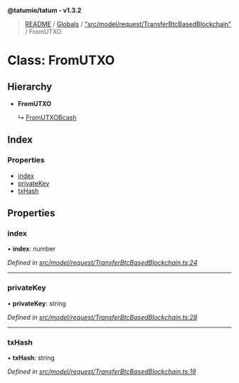 **@tatumio/tatum - v1.3.2**

> [README](../README.md) / [Globals](../globals.md) / ["src/model/request/TransferBtcBasedBlockchain"](../modules/_src_model_request_transferbtcbasedblockchain_.md) / FromUTXO

# Class: FromUTXO

## Hierarchy

* **FromUTXO**

  ↳ [FromUTXOBcash](_src_model_request_transferbchblockchain_.fromutxobcash.md)

## Index

### Properties

* [index](_src_model_request_transferbtcbasedblockchain_.fromutxo.md#index)
* [privateKey](_src_model_request_transferbtcbasedblockchain_.fromutxo.md#privatekey)
* [txHash](_src_model_request_transferbtcbasedblockchain_.fromutxo.md#txhash)

## Properties

### index

•  **index**: number

*Defined in [src/model/request/TransferBtcBasedBlockchain.ts:24](https://github.com/tatumio/tatum-js/blob/b9ab1e4/src/model/request/TransferBtcBasedBlockchain.ts#L24)*

___

### privateKey

•  **privateKey**: string

*Defined in [src/model/request/TransferBtcBasedBlockchain.ts:28](https://github.com/tatumio/tatum-js/blob/b9ab1e4/src/model/request/TransferBtcBasedBlockchain.ts#L28)*

___

### txHash

•  **txHash**: string

*Defined in [src/model/request/TransferBtcBasedBlockchain.ts:19](https://github.com/tatumio/tatum-js/blob/b9ab1e4/src/model/request/TransferBtcBasedBlockchain.ts#L19)*
